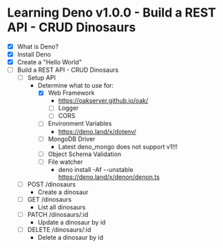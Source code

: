 # Learning Deno v1.0.0 - Build a REST API - CRUD Dinosaurs

* [x] What is Deno?
* [x] Install Deno
* [x] Create a "Hello World"
* [ ] Build a REST API - CRUD Dinosaurs
  * [ ] Setup API
    * Determine what to use for:
      * [x] Web Framework
          * https://oakserver.github.io/oak/
        * [ ] Logger
        * [ ] CORS
      * [ ] Environment Variables
        * https://deno.land/x/dotenv/
      * [ ] MongoDB Driver
        * Latest deno_mongo does not support v1!!!
      * [ ] Object Schema Validation
      * [ ] File watcher  
        * deno install -Af --unstable https://deno.land/x/denon/denon.ts
  * [ ] POST /dinosaurs
    * Create a dinosaur
  * [ ] GET /dinosaurs
    * List all dinosaurs
  * [ ] PATCH /dinosaurs/:id
    * Update a dinosaur by id
  * [ ] DELETE /dinosaurs/:id
    * Delete a dinosaur by id